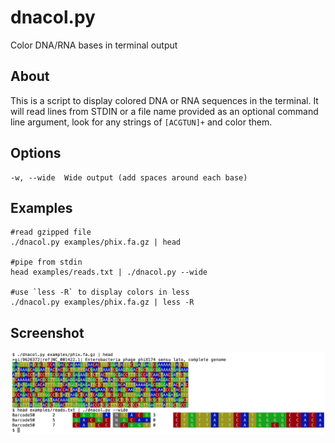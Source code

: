 # dnacol.py
Color DNA/RNA bases in terminal output

## About
This is a script to display colored DNA or RNA sequences in the terminal. It will read lines from STDIN or a file name provided as an optional command line argument, look for any strings of `[ACGTUN]+` and color them.

## Options
    -w, --wide  Wide output (add spaces around each base)

## Examples
    #read gzipped file
    ./dnacol.py examples/phix.fa.gz | head
    
    #pipe from stdin
    head examples/reads.txt | ./dnacol.py --wide
    
    #use `less -R` to display colors in less
    ./dnacol.py examples/phix.fa.gz | less -R

## Screenshot
![Screenshot](screenshot.png?raw=true)